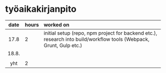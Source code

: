 # työaikakirjanpito

| date      | hours     | worked on |
| :----:    | :-----    | :-----    |
| 17.8      | 2         | initial setup (repo, npm project for backend etc.), research into build/workflow tools (Webpack, Grunt, Gulp etc.) |
| 18.8.     |           |           |
|           |           |           |
|yht        | 2         |           | 
